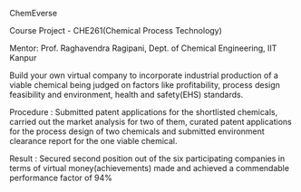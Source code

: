 ChemEverse

Course Project - CHE261(Chemical Process Technology)

Mentor: Prof. Raghavendra Ragipani, Dept. of Chemical Engineering, IIT Kanpur

Build your own virtual company to incorporate industrial production of a viable chemical being judged on factors like profitability, process design feasibility and environment, health and safety(EHS) standards.

Procedure : Submitted patent applications for the shortlisted chemicals, carried out the market analysis for two of them, curated patent applications for the process design of two chemicals and submitted environment clearance report for the one viable chemical.

Result : Secured second position out of the six participating companies in terms of virtual money(achievements) made and achieved a commendable performance factor of 94%
